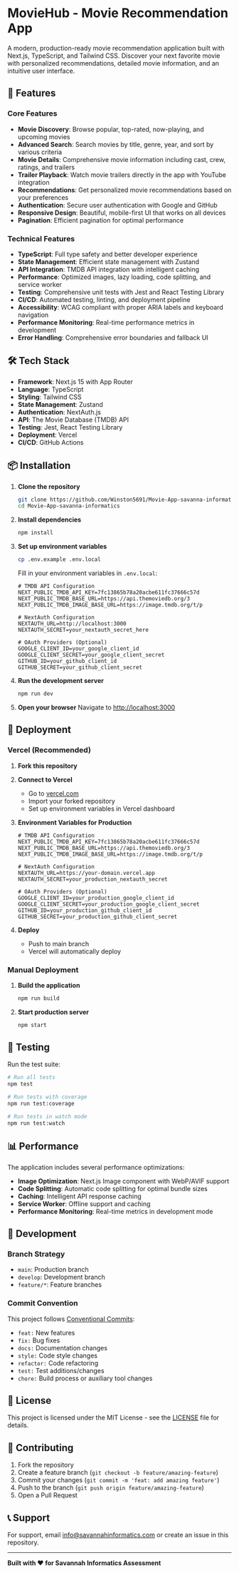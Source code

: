 # MovieHub - Movie Recommendation App

A modern, production-ready movie recommendation application built with Next.js, TypeScript, and Tailwind CSS. Discover your next favorite movie with personalized recommendations, detailed movie information, and an intuitive user interface.

## 🚀 Features

### Core Features
- **Movie Discovery**: Browse popular, top-rated, now-playing, and upcoming movies
- **Advanced Search**: Search movies by title, genre, year, and sort by various criteria
- **Movie Details**: Comprehensive movie information including cast, crew, ratings, and trailers
- **Trailer Playback**: Watch movie trailers directly in the app with YouTube integration
- **Recommendations**: Get personalized movie recommendations based on your preferences
- **Authentication**: Secure user authentication with Google and GitHub
- **Responsive Design**: Beautiful, mobile-first UI that works on all devices
- **Pagination**: Efficient pagination for optimal performance

### Technical Features
- **TypeScript**: Full type safety and better developer experience
- **State Management**: Efficient state management with Zustand
- **API Integration**: TMDB API integration with intelligent caching
- **Performance**: Optimized images, lazy loading, code splitting, and service worker
- **Testing**: Comprehensive unit tests with Jest and React Testing Library
- **CI/CD**: Automated testing, linting, and deployment pipeline
- **Accessibility**: WCAG compliant with proper ARIA labels and keyboard navigation
- **Performance Monitoring**: Real-time performance metrics in development
- **Error Handling**: Comprehensive error boundaries and fallback UI

## 🛠️ Tech Stack

- **Framework**: Next.js 15 with App Router
- **Language**: TypeScript
- **Styling**: Tailwind CSS
- **State Management**: Zustand
- **Authentication**: NextAuth.js
- **API**: The Movie Database (TMDB) API
- **Testing**: Jest, React Testing Library
- **Deployment**: Vercel
- **CI/CD**: GitHub Actions

## 📦 Installation

1. **Clone the repository**
   ```bash
   git clone https://github.com/Winston5691/Movie-App-savanna-informatics.git
   cd Movie-App-savanna-informatics
   ```

2. **Install dependencies**
   ```bash
   npm install
   ```

3. **Set up environment variables**
   ```bash
   cp .env.example .env.local
   ```
   
   Fill in your environment variables in `.env.local`:
   ```env
   # TMDB API Configuration
   NEXT_PUBLIC_TMDB_API_KEY=7fc13865b78a20acbe611fc37666c57d
   NEXT_PUBLIC_TMDB_BASE_URL=https://api.themoviedb.org/3
   NEXT_PUBLIC_TMDB_IMAGE_BASE_URL=https://image.tmdb.org/t/p

   # NextAuth Configuration
   NEXTAUTH_URL=http://localhost:3000
   NEXTAUTH_SECRET=your_nextauth_secret_here

   # OAuth Providers (Optional)
   GOOGLE_CLIENT_ID=your_google_client_id
   GOOGLE_CLIENT_SECRET=your_google_client_secret
   GITHUB_ID=your_github_client_id
   GITHUB_SECRET=your_github_client_secret
   ```

4. **Run the development server**
   ```bash
   npm run dev
   ```

5. **Open your browser**
   Navigate to [http://localhost:3000](http://localhost:3000)

## 🚀 Deployment

### Vercel (Recommended)

1. **Fork this repository**
2. **Connect to Vercel**
   - Go to [vercel.com](https://vercel.com)
   - Import your forked repository
   - Set up environment variables in Vercel dashboard

3. **Environment Variables for Production**
   ```env
   # TMDB API Configuration
   NEXT_PUBLIC_TMDB_API_KEY=7fc13865b78a20acbe611fc37666c57d
   NEXT_PUBLIC_TMDB_BASE_URL=https://api.themoviedb.org/3
   NEXT_PUBLIC_TMDB_IMAGE_BASE_URL=https://image.tmdb.org/t/p

   # NextAuth Configuration
   NEXTAUTH_URL=https://your-domain.vercel.app
   NEXTAUTH_SECRET=your_production_nextauth_secret

   # OAuth Providers (Optional)
   GOOGLE_CLIENT_ID=your_production_google_client_id
   GOOGLE_CLIENT_SECRET=your_production_google_client_secret
   GITHUB_ID=your_production_github_client_id
   GITHUB_SECRET=your_production_github_client_secret
   ```

4. **Deploy**
   - Push to main branch
   - Vercel will automatically deploy

### Manual Deployment

1. **Build the application**
   ```bash
   npm run build
   ```

2. **Start production server**
   ```bash
   npm start
   ```

## 🧪 Testing

Run the test suite:
```bash
# Run all tests
npm test

# Run tests with coverage
npm run test:coverage

# Run tests in watch mode
npm run test:watch
```

## 📊 Performance

The application includes several performance optimizations:

- **Image Optimization**: Next.js Image component with WebP/AVIF support
- **Code Splitting**: Automatic code splitting for optimal bundle sizes
- **Caching**: Intelligent API response caching
- **Service Worker**: Offline support and caching
- **Performance Monitoring**: Real-time metrics in development mode

## 🔧 Development

### Branch Strategy
- `main`: Production branch
- `develop`: Development branch
- `feature/*`: Feature branches

### Commit Convention
This project follows [Conventional Commits](https://www.conventionalcommits.org/):
- `feat:` New features
- `fix:` Bug fixes
- `docs:` Documentation changes
- `style:` Code style changes
- `refactor:` Code refactoring
- `test:` Test additions/changes
- `chore:` Build process or auxiliary tool changes

## 📝 License

This project is licensed under the MIT License - see the [LICENSE](LICENSE) file for details.

## 🤝 Contributing

1. Fork the repository
2. Create a feature branch (`git checkout -b feature/amazing-feature`)
3. Commit your changes (`git commit -m 'feat: add amazing feature'`)
4. Push to the branch (`git push origin feature/amazing-feature`)
5. Open a Pull Request

## 📞 Support

For support, email info@savannahinformatics.com or create an issue in this repository.

---

**Built with ❤️ for Savannah Informatics Assessment**